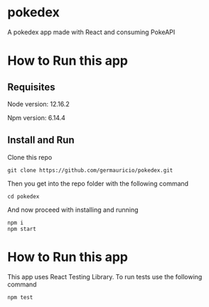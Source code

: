 # pokedex
A pokedex app made with React and consuming PokeAPI

# How to Run this app

## Requisites

Node version: 12.16.2

Npm version: 6.14.4

## Install and Run

Clone this repo
```
git clone https://github.com/germauricio/pokedex.git
```
Then you get into the repo folder with the following command
```
cd pokedex
```
And now proceed with installing and running
```
npm i
npm start
```

# How to Run this app
This app uses React Testing Library. To run tests use the following command
```
npm test
```
